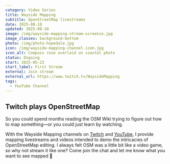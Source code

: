 ```yaml
---
category: Video Series
title: Wayside Mapping
subtitle: OpenStreetMap livestreams
date: 2025-08-10
updated: 2025-08-10
image: /img/wayside-mapping-stream-screenie.jpg
image_classes: background-bottom
photo: /img/photo-hopedale.jpg
icon: /img/wayside-mapping-channel-icon.jpg
icon_alt: Compass rose overlaid on coastal photo
status: Ongoing
start: 2025-05-23
start_label: First Stream
external: Join stream
external_url: https://www.twitch.tv/WaysideMapping
tags:
  - YouTube Channel
---
```

## Twitch plays OpenStreetMap

So you could spend months reading the OSM Wiki trying to figure out how to map something—or you could just learn by watching.

With the Wayside Mapping channels on [Twitch](https://www.twitch.tv/WaysideMapping) and [YouTube](https://www.youtube.com/@WaysideMapping), I provide mapping livestreams and videos intended to demo the intricacies of OpenStreetMap editing. I always felt OSM was a little bit like a video game, so why not stream it like one? Come join the chat and let me know what you want to see mapped 🤙